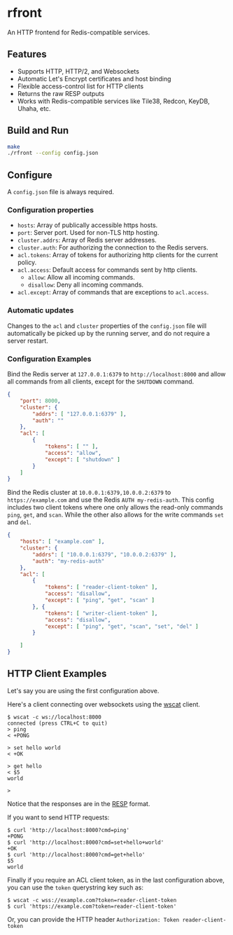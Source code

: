 # rfront

An HTTP frontend for Redis-compatible services.

## Features

- Supports HTTP, HTTP/2, and Websockets
- Automatic Let's Encrypt certificates and host binding
- Flexible access-control list for HTTP clients
- Returns the raw RESP outputs
- Works with Redis-compatible services like Tile38, Redcon, KeyDB, Uhaha, etc.

## Build and Run

```sh
make
./rfront --config config.json
```

## Configure

A `config.json` file is always required. 

### Configuration properties

- `hosts`: Array of publically accessible https hosts.
- `port`: Server port. Used for non-TLS http hosting.
- `cluster.addrs`: Array of Redis server addresses.
- `cluster.auth`: For authorizing the connection to the Redis servers.
- `acl.tokens`: Array of tokens for authorizing http clients for the current policy.
- `acl.access`: Default access for commands sent by http clients.
  - `allow`: Allow all incoming commands.
  - `disallow`: Deny all incoming commands.
- `acl.except`: Array of commands that are exceptions to `acl.access`.

### Automatic updates

Changes to the `acl` and `cluster` properties of the `config.json` file will
automatically be picked up by the running server, and do not require a server
restart.

### Configuration Examples

Bind the Redis server at `127.0.0.1:6379` to `http://localhost:8000` and
allow all commands from all clients, except for the `SHUTDOWN` command. 

```json
{
    "port": 8000,
    "cluster": {
        "addrs": [ "127.0.0.1:6379" ],
        "auth": ""
    },
    "acl": [
        {
            "tokens": [ "" ],
            "access": "allow",
            "except": [ "shutdown" ]
        }
    ]
}
```

Bind the Redis cluster at `10.0.0.1:6379,10.0.0.2:6379` to 
`https://example.com` and use the Redis `AUTH my-redis-auth`. 
This config includes two client tokens where one only allows the read-only 
commands `ping`, `get`, and `scan`. While the other also allows for the write
commands `set` and `del`.

```json
{
    "hosts": [ "example.com" ],
    "cluster": {
        "addrs": [ "10.0.0.1:6379", "10.0.0.2:6379" ],
        "auth": "my-redis-auth"
    },
    "acl": [
        {
            "tokens": [ "reader-client-token" ],
            "access": "disallow",
            "except": [ "ping", "get", "scan" ]
        }, {
            "tokens": [ "writer-client-token" ],
            "access": "disallow",
            "except": [ "ping", "get", "scan", "set", "del" ]
        }

    ]
}
```

## HTTP Client Examples 

Let's say you are using the first configuration above.

Here's a client connecting over websockets using the 
[wscat](https://github.com/websockets/wscat) client.

```
$ wscat -c ws://localhost:8000
connected (press CTRL+C to quit)
> ping
< +PONG

> set hello world
< +OK

> get hello
< $5
world

>
```

Notice that the responses are in the [RESP](https://redis.io/docs/reference/protocol-spec/) format.

If you want to send HTTP requests:

```
$ curl 'http://localhost:8000?cmd=ping'
+PONG
$ curl 'http://localhost:8000?cmd=set+hello+world'
+OK
$ curl 'http://localhost:8000?cmd=get+hello'
$5
world
```

Finally if you require an ACL client token, as in the last configuration above, 
you can use the `token` querystring key such as:


```
$ wscat -c wss://example.com?token=reader-client-token
$ curl 'https://example.com?token=reader-client-token'
```

Or, you can provide the HTTP header `Authorization: Token reader-client-token`



